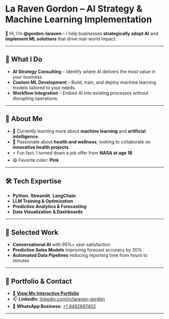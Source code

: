 # La Raven Gordon – AI Strategy & Machine Learning Implementation

👋 Hi, I’m **@gordon-laraven** – I help businesses **strategically adopt AI** and **implement ML solutions** that drive real-world impact.

---

## 🚀 What I Do
- **AI Strategy Consulting** – Identify where AI delivers the most value in your business.
- **Custom ML Development** – Build, train, and deploy machine learning models tailored to your needs.
- **Workflow Integration** – Embed AI into existing processes without disrupting operations.

---

## 👀 About Me
- 🌱 Currently learning more about **machine learning** and **artificial intelligence**.
- 💞️ Passionate about **health and wellness**; looking to collaborate on **innovative health projects**.
- ⚡ Fun fact: I turned down a job offer from **NASA at age 18**.
- 😄 Favorite color: **Pink**

---

## 🛠 Tech Expertise
- **Python**, **Streamlit**, **LangChain**
- **LLM Training & Optimization**
- **Predictive Analytics & Forecasting**
- **Data Visualization & Dashboards**

---

## 💼 Selected Work
- **Conversational AI** with 95%+ user satisfaction
- **Predictive Sales Models** improving forecast accuracy by 20%
- **Automated Data Pipelines** reducing reporting time from hours to minutes

---

## 📌 Portfolio & Contact
- 🎯 [**View My Interactive Portfolio**](https://laraven-gordon-resume.streamlit.app/)
- 📫 **LinkedIn:** [linkedin.com/in/laraven-gordon](https://linkedin.com/in/laraven-gordon)
- 💬 **WhatsApp Business:** [+1 8482697402](https://wa.me/18482697402)

---

<!---
gordon-laraven/gordon-laraven is a ✨ special ✨ repository because its `README.md` (this file) appears on your GitHub profile.
You can click the Preview link to take a look at your changes.
--->
